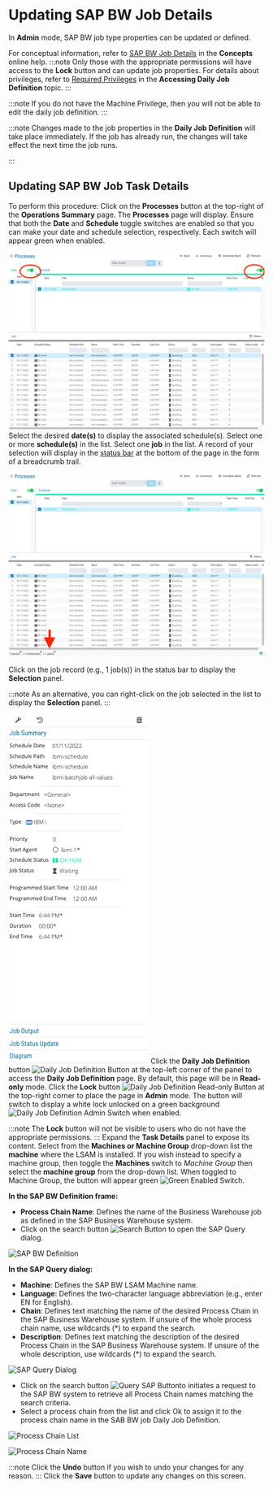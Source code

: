 # Updating SAP BW Job Details

In **Admin** mode, SAP BW job type properties can be updated or defined.

For conceptual information, refer to [SAP BW Job Details](../../../job-types/sap-bw.md) in the **Concepts** online help.
:::note
Only those with the appropriate permissions will have access to the **Lock** button and can update job properties. For details about privileges, refer to [Required Privileges](Accessing-Daily-Job-Definition.md#Required) in the **Accessing Daily Job Definition** topic.
:::

:::note
If you do not have the Machine Privilege, then you will not be able to edit the daily job definition.
:::

:::note
Changes made to the job properties in the **Daily Job Definition** will take place immediately. If the job has already run, the changes will take effect the next time the job runs.

:::
## Updating SAP BW Job Task Details
To perform this procedure:
Click on the **Processes** button at the top-right of the **Operations Summary** page. The **Processes** page will display.
Ensure that both the **Date** and **Schedule** toggle switches are enabled so that you can make your date and schedule selection, respectively. Each switch will appear green when enabled.

![Schedule Status Updates Date & Schedule Toggle Switches Enabled](../../../Resources/Images/SM/Schedule-Status-Update_Date&ScheduleToggles_IBMi.png "Schedule Status Updates Date & Schedule Toggle Switches Enabled")
Select the desired **date(s)** to display the associated schedule(s).
Select one or more **schedule(s)** in the list.
Select one **job** in the list. A record of your selection will display in the [status bar](SM-UI-Layout.md#Status) at the bottom of the page in the form of a breadcrumb trail.

![Job Processes](../../../Resources/Images/SM/Job-ProcessesIBMi.png "Job Processes")

Click on the job record (e.g., 1 job(s)) in the status bar to display the **Selection** panel.

:::note
As an alternative, you can right-click on the job selected in the list to display the **Selection** panel.
:::

![Job Summary Tab in Operations](../../../Resources/Images/SM/Job-Summary-Tab-(IBMi).png "Job Summary Tab in Operations")
Click the **Daily Job Definition** button ![Daily Job Definition Button](../../../Resources/Images/SM/Daily-Job-Definition-Button.png "Daily Job Definition Button") at the top-left corner of the panel to access the **Daily Job Definition** page. By default, this page will be in **Read-only** mode.
Click the **Lock** button ![Daily Job Definition Read-only Button](../../../Resources/Images/SM/Daily-Job-Definition-Read-only-Button.png "Daily Job Definition Read-only Button") at the top-right corner to place the page in **Admin** mode. The button will switch to display a white lock unlocked on a green background ![Daily Job Definition Admin Switch](../../../Resources/Images/SM/Daily-Job-Definition-Admin-Button.png "Daily Job Definition Admin Switch") when enabled.

:::note
The **Lock** button will not be visible to users who do not have the appropriate permissions.
:::
Expand the **Task Details** panel to expose its content.
Select from the **Machines or Machine Group** drop-down list the **machine** where the LSAM is installed. If you wish instead to specify a machine group, then toggle the **Machines** switch to *Machine Group* then select the **machine group** from the drop-down list. When toggled to Machine Group, the button will appear green ![Green Enabled Switch](../../../Resources/Images/SM/Enabled-Switch.png "Green Enabled Switch").

**In the SAP BW Definition frame:**

- **Process Chain Name**: Defines the name of the Business Warehouse job as defined in the SAP Business Warehouse system.
- Click on the search button ![Search Button](../../../Resources/Images/SM/SAP/Search_Sap_Button.png "Search Button") to open the SAP Query dialog.

![SAP BW Definition](../../../Resources/Images/SM/SAP/SAP-BW-Job-Definition.png "SAP BW Definition")

**In the SAP Query dialog:**

- **Machine**: Defines the SAP BW LSAM Machine name. 
- **Language**: Defines the two-character language abbreviation (e.g., enter EN for English).
- **Chain**: Defines text matching the name of the desired Process Chain in the SAP Business Warehouse system. If unsure of the whole process chain name, use wildcards (\*) to expand the search.
- **Description**: Defines text matching the description of the desired Process Chain in the SAP Business Warehouse system. If unsure of the whole description, use wildcards (\*) to expand the search.

![SAP Query Dialog](../../../Resources/Images/SM/SAP/SAP-Query-Dialog.png "SAP Query Dialog")

- Click on the search button ![Query SAP Button](../../../Resources/Images/SM/SAP/Query-SAP-Button.png "Query SAP Button")to initiates a request to the SAP BW system to retrieve all Process Chain names matching the search criteria.
- Select a process chain from the list and click Ok to assign it to the process chain name in the SAB BW job  Daily Job Definition.

![Process Chain List](../../../Resources/Images/SM/SAP/Proccess-Chain-List.png "Process Chain List")

![Process Chain Name](../../../Resources/Images/SM/SAP/Process_Chain_Name.png "Process Chain Name")

:::note
Click the **Undo** button if you wish to undo your changes for any reason.
:::
Click the **Save** button to update any changes on this screen.
